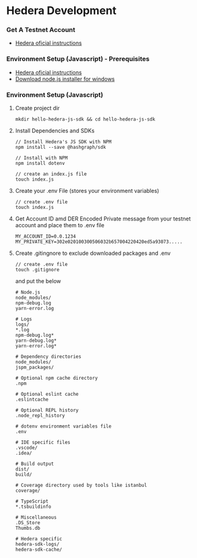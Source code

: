 # Hedera Development 


### Get A Testnet Account

* [Hedera oficial instructions](https://docs.hedera.com/hedera/getting-started/introduction])


### Environment Setup (Javascript) - Prerequisites

* [Hedera oficial instructions](https://docs.hedera.com/hedera/getting-started/introduction)
* [Download node.js installer for windows](https://nodejs.org/en/download/prebuilt-installer)


### Environment Setup (Javascript) 

1. Create project dir
    ```
    mkdir hello-hedera-js-sdk && cd hello-hedera-js-sdk
    ```
2.  Install Dependencies and SDKs
    ```
    // Install Hedera's JS SDK with NPM
    npm install --save @hashgraph/sdk

    // Install with NPM
    npm install dotenv

    // create an index.js file
    touch index.js
    ```

3.  Create your .env File (stores your environment variables)
    ```
    // create .env file
    touch index.js
    ```
4.  Get Account ID amd DER Encoded Private message from your testnet account and place them to .env file
    ```
    MY_ACCOUNT_ID=0.0.1234
    MY_PRIVATE_KEY=302e020100300506032b657004220420ed5a93073.....
    ```

5. Create .gitingnore to exclude downloaded packages and .env
    ```
    // create .env file
    touch .gitignore
    ```
    and put the below
    ```
    # Node.js
    node_modules/
    npm-debug.log
    yarn-error.log

    # Logs
    logs/
    *.log
    npm-debug.log*
    yarn-debug.log*
    yarn-error.log*

    # Dependency directories
    node_modules/
    jspm_packages/

    # Optional npm cache directory
    .npm

    # Optional eslint cache
    .eslintcache

    # Optional REPL history
    .node_repl_history

    # dotenv environment variables file
    .env

    # IDE specific files
    .vscode/
    .idea/

    # Build output
    dist/
    build/

    # Coverage directory used by tools like istanbul
    coverage/

    # TypeScript
    *.tsbuildinfo

    # Miscellaneous
    .DS_Store
    Thumbs.db

    # Hedera specific
    hedera-sdk-logs/
    hedera-sdk-cache/
    ```
